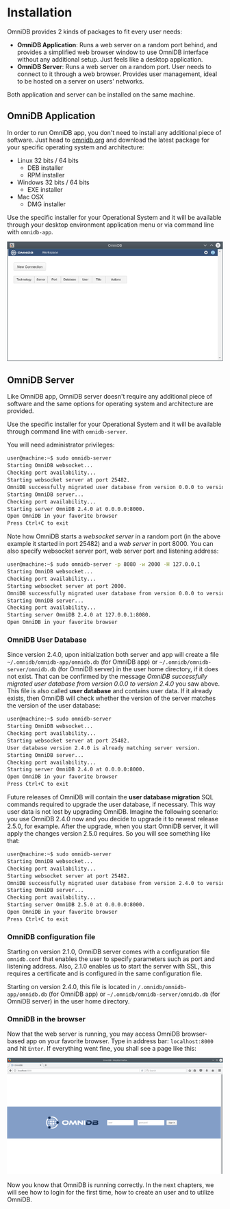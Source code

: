 # Installation

OmniDB provides 2 kinds of packages to fit every user needs:

- **OmniDB Application**: Runs a web server on a random port behind, and
provides a simplified web browser window to use OmniDB interface without any
additional setup. Just feels like a desktop application.
- **OmniDB Server**: Runs a web server on a random port. User needs to connect
to it through a web browser. Provides user management, ideal to be hosted on a
server on users' networks.

Both application and server can be installed on the same machine.

## OmniDB Application

In order to run OmniDB app, you don't need to install any additional piece of
software. Just head to [omnidb.org](omnidb.org) and download the latest package
for your specific operating system and architecture:

- Linux 32 bits / 64 bits
    - DEB installer
    - RPM installer
- Windows 32 bits / 64 bits
    - EXE installer
- Mac OSX
    - DMG installer

Use the specific installer for your Operational System and it will be available
through your desktop environment application menu or via command line with
`omnidb-app`.

![](https://raw.githubusercontent.com/OmniDB/doc/master/img/image_001.png)


## OmniDB Server

Like OmniDB app, OmniDB server doesn't require any additional piece of software
and the same options for operating system and architecture are provided.

Use the specific installer for your Operational System and it will be available
through command line with `omnidb-server`.

You will need administrator privileges:

```bash
user@machine:~$ sudo omnidb-server
Starting OmniDB websocket...
Checking port availability...
Starting websocket server at port 25482.
OmniDB successfully migrated user database from version 0.0.0 to version 2.4.0
Starting OmniDB server...
Checking port availability...
Starting server OmniDB 2.4.0 at 0.0.0.0:8000.
Open OmniDB in your favorite browser
Press Ctrl+C to exit
```

Note how OmniDB starts a *websocket server* in a random port (in the above
example it started in port 25482) and a *web server* in port 8000. You can also
specify websocket server port, web server port and listening address:

```bash
user@machine:~$ sudo omnidb-server -p 8080 -w 2000 -H 127.0.0.1
Starting OmniDB websocket...
Checking port availability...
Starting websocket server at port 2000.
OmniDB successfully migrated user database from version 0.0.0 to version 2.4.0
Starting OmniDB server...
Checking port availability...
Starting server OmniDB 2.4.0 at 127.0.0.1:8080.
Open OmniDB in your favorite browser
```

### OmniDB User Database

Since version 2.4.0, upon initialization both server and app will create a file
`~/.omnidb/omnidb-app/omnidb.db` (for OmniDB app) or
`~/.omnidb/omnidb-server/omnidb.db` (for OmniDB server) in the user home
directory, if it does not exist. That can be confirmed by the message *OmniDB
successfully migrated user database from version 0.0.0 to version 2.4.0* you saw
above. This file is also called **user database** and contains user data. If it
already exists, then OmniDB will check whether the version of the server matches
the version of the user database:

```bash
user@machine:~$ sudo omnidb-server
Starting OmniDB websocket...
Checking port availability...
Starting websocket server at port 25482.
User database version 2.4.0 is already matching server version.
Starting OmniDB server...
Checking port availability...
Starting server OmniDB 2.4.0 at 0.0.0.0:8000.
Open OmniDB in your favorite browser
Press Ctrl+C to exit
```

Future releases of OmniDB will contain the **user database migration** SQL
commands required to upgrade the user database, if necessary. This way user
data is not lost by upgrading OmniDB. Imagine the following scenario: you use
OmniDB 2.4.0 now and you decide to upgrade it to newest release 2.5.0, for
example. After the upgrade, when you start OmniDB server, it will apply the
changes version 2.5.0 requires. So you will see something like that:

```bash
user@machine:~$ sudo omnidb-server
Starting OmniDB websocket...
Checking port availability...
Starting websocket server at port 25482.
OmniDB successfully migrated user database from version 2.4.0 to version 2.5.0
Starting OmniDB server...
Checking port availability...
Starting server OmniDB 2.5.0 at 0.0.0.0:8000.
Open OmniDB in your favorite browser
Press Ctrl+C to exit
```

### OmniDB configuration file

Starting on version 2.1.0, OmniDB server comes with a configuration file
`omnidb.conf` that enables the user to specify parameters such as port and
listening address. Also, 2.1.0 enables us to start the server with SSL, this
requires a certificate and is configured in the same configuration file.

Starting on version 2.4.0, this file is located in
`/.omnidb/omnidb-app/omnidb.db` (for OmniDB app) or
`~/.omnidb/omnidb-server/omnidb.db` (for OmniDB server) in the user home
directory.

### OmniDB in the browser

Now that the web server is running, you may access OmniDB browser-based app on
your favorite browser. Type in address bar: `localhost:8000` and hit `Enter`. If
everything went fine, you shall see a page like this:

![](https://raw.githubusercontent.com/OmniDB/doc/master/img/image_002.png)

Now you know that OmniDB is running correctly. In the next chapters, we will see
how to login for the first time, how to create an user and to utilize OmniDB.
